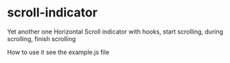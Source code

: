 # scroll-indicator
Yet another one Horizontal Scroll indicator with hooks, start scrolling, during scrolling, finish scrolling 

How to use it
see the example.js file

